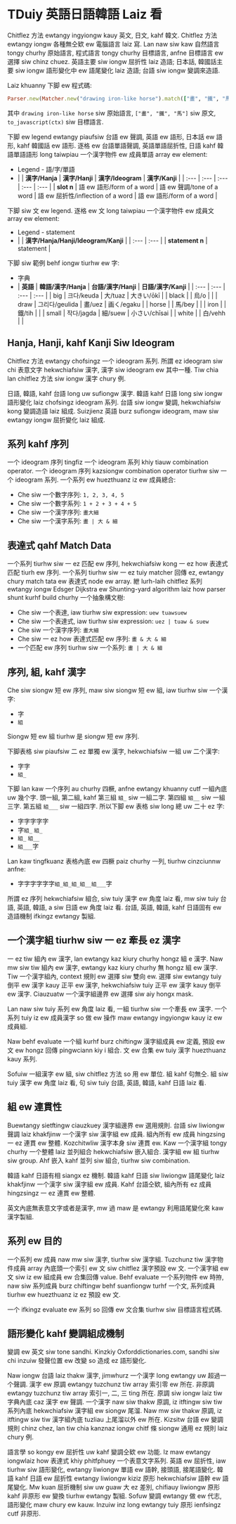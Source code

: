 # TDuiy 英語日語韓語 Laiz 看

Chitflez 方法 ewtangy ingyiongw kauy 英文, 日文, kahf 韓文. Chitflez 方法 ewtangy iongw 各種無仝欵 ew 電腦語言 laiz 寫. Lan naw siw kaw 自然語言 tongy churhy 原始語言, 程式語言 tongy churhy 目標語言, anfne 目標語言 ew 選擇 siw chinz chuez. 英語主要 siw iongw 屈折性 laiz 造語; 日本話, 韓國話主要 siw iongw 語形變化中 ew 語尾變化 laiz 造語; 台語 siw iongw 變調來造語.

Laiz khuanny 下脚 ew 程式碼:

```ruby
Parser.new(Matcher.new("drawing iron-like horse").match(["畫", "鐵", "馬"]).to_ast.to_javascript(ctx)
```

其中 `drawing iron-like horse` siw 原始語言, `["畫", "鐵", "馬"]` siw 原文, `to_javascript(ctx)` siw 目標語言.

下脚 ew legend ewtangy piaufsiw 台語 ew 聲調, 英語 ew 語形, 日本話 ew 語形, kahf 韓國話 ew 語形. 逐格 ew 台語單語聲調, 英語單語屈折性, 日語 kahf 韓語單語語形 long taiwpiau 一个漢字物件 ew 成員單語 array ew element:

* Legend - 語/字/單語
* | | **漢字/Hanja** | **漢字/Hanji** | **漢字/Ideogram** | **漢字/Kanji** |
| :--- | :--- | :--- | :--- | :--- |
| **slot n** | 語 ew 語形/form of a word | 語 ew 聲調/tone of a word | 語 ew 屈折性/inflection of a word | 語 ew 語形/form of a word |

下脚 siw 文 ew legend. 逐格 ew 文 long taiwpiau 一个漢字物件 ew 成員文 array ew element:

* Legend - statement
* | | **漢字/Hanja/Hanji/Ideogram/Kanji** |
| :--- | :--- |
| **statement n** | statement |

下脚 siw 範例 behf iongw tiurhw ew 字:

* 字典
* | **英語** | **韓語/漢字/Hanja** | **台語/漢字/Hanji** | **日語/漢字/Kanji** |
| :--- | :--- | :--- | :--- |
| big | 크다/keuda | 大/tuaz | 大きい/ōkī |
| black | | 烏/o | |
| draw | 그리다/geulida | 畫/uez | 画く/egaku |
| horse | | 馬/bey | |
| iron | | 鐵/tih | |
| small | 작다/jagda | 細/suew | 小さい/chīsai |
| white | | 白/vehh | |

## Hanja, Hanji, kahf Kanji Siw Ideogram

Chitflez 方法 ewtangy chofsingz 一个 ideogram 系列. 所謂 ez ideogram siw chi 表意文字 hekwchiafsiw 漢字, 漢字 siw ideogram ew 其中一種. Tiw chia lan chitflez 方法 siw iongw 漢字 chury 例.

日語, 韓語, kahf 台語 long uw sufiongw 漢字. 韓語 kahf 日語 long siw iongw 語形變化 laiz chofsingz ideogram 系列. 台語 siw iongw 變調, hekwchiafsiw kong 變調造語 laiz 組成. Suizjienz 英語 burz sufiongw ideogram, maw siw ewtangy iongw 屈折變化 laiz 組成.

## 系列 kahf 序列

一个 ideogram 序列 tingfiz 一个 ideogram 系列 khiy tiauw combination operator. 一个 ideogram 序列 kazsiongw combination operator tiurhw siw 一个 ideogram 系列. 一个系列 ew huezthuanz iz ew 成員總合:

* Che siw 一个數字序列: `1, 2, 3, 4, 5`
* Che siw 一个數字系列: `1 + 2 + 3 + 4 + 5`
* Che siw 一个漢字序列: `畫大細`
* Che siw 一个漢字系列: `畫 | 大 & 細`

## 表達式 qahf Match Data

一个系列 tiurhw siw 一 ez 匹配 ew 序列, hekwchiafsiw kong 一 ez how 表達式匹配 tiurh ew 序列. 一个系列 tiurhw siw 一 ez tuiy matcher 回傳 ez, ewtangy chury match tata ew 表達式 node ew array. 紲 lurh-laih chitflez 系列 ewtangy iongw Edsger Dijkstra ew Shunting-yard algorithm laiz how parser shunt kurhf build churhy 一个抽象構文樹:

- Che siw 一个表達, iaw tiurhw siw expression: `uew tuawsuew`
- Che siw 一个表達式, iaw tiurhw siw expression: `uez | tuaw & suew`
- Che siw 一个漢字序列: `畫大細`
- Che siw 一 ez how 表達式匹配 ew 序列: `畫 & 大 & 細`
- 一个匹配 ew 序列 tiurhw siw 一个系列: `畫 | 大 & 細`

## 序列, 組, kahf 漢字

Che siw siongw 短 ew 序列, maw siw siongw 短 ew 組, iaw tiurhw siw 一个漢字:

* 字
* `組`

Siongw 短 ew 組 tiurhw 是 siongw 短 ew 序列.

下脚表格 siw piaufsiw 二 ez 單獨 ew 漢字, hekwchiafsiw 一組 uw 二个漢字:

* 字字
* `組_`

下脚 lan kaw 一个序列 au churhy 四橛, anfne ewtangy khuanny cutf 一組內底 uw 幾个字. 頭一組, 第二組, kahf 第三組 `組_` siw 一組二字. 第四組 `組__` siw 一組三字. 第五組 `組___` siw 一組四字. 所以下脚 ew 表格 siw long 總 uw 二十 ez 字:

* 字字字字字
* 字`組_` `組_`
* `組_` `組__`
* `組___`字

Lan kaw tingfkuanz 表格內底 ew 四橛 paiz churhy 一列, tiurhw cinzciunnw anfne:

* 字字字字字字`組_組_組_組__組___`字

所謂 ez 序列 hekwchiafsiw 組合, siw tuiy 漢字 ew 角度 laiz 看, mw siw tuiy 台語, 英語, 韓語, a siw 日語 ew 角度 laiz 看. 台語, 英語, 韓語, kahf 日語固有 ew 造語機制 ifkingz ewtangy 製組.

## 一个漢字組 tiurhw siw 一 ez 牽長 ez 漢字

一 ez tiw 組內 ew 漢字, lan ewtangy kaz kiury churhy hongz 組 e 漢字. Naw mw siw tiw 組內 ew 漢字, ewtangy kaz kiury churhy 無 hongz 組 ew 漢字. Tiw 一个漢字組內, context 規則 ew 選擇 siw 雙向 ew. 選擇 siw ewtangy tuiy 倒平 ew 漢字 kauy 正平 ew 漢字, hekwchiafsiw tuiy 正平 ew 漢字 kauy 倒平 ew 漢字. Ciauzuatw 一个漢字組邊界 ew 選擇 siw aiy hongx mask.

Lan naw siw tuiy 系列 ew 角度 laiz 看, 一組 tiurhw siw 一个牽長 ew 漢字. 一个系列 tuiy iz ew 成員漢字 so 做 ew 操作 maw ewtangy ingyiongw kauy iz ew 成員組.

Naw behf evaluate 一个組 kurhf burz chiftingw 漢字組成員 ew 定義, 預設 ew 文 ew hongz 回傳 pingwciann kiy i 組合. 文 ew 合集 ew tuiy 漢字 huezthuanz kauy 系列.

Sofuiw 一組漢字 ew 組, siw chitflez 方法 so 用 ew 單位. 組 kahf 句無仝. 組 siw tuiy 漢字 ew 角度 laiz 看, 句 siw tuiy 台語, 英語, 韓語, kahf 日語 laiz 看.

## 組 ew 連貫性

Buewtangy sietftingw ciauzkuey 漢字組邊界 ew 選用規則. 台語 siw liwiongw 聲調 laiz khakfjinw 一个漢字 siw 漢字組 ew 成員. 組內所有 ew 成員 hingzsing 一 ez 連貫 ew 整體. Kozchitwliw 漢字本身 siw 連貫 ew. Kaw 一个漢字組 tongy churhy 一个整體 laiz 並列組合 hekwchiafsiw 嵌入組合. 漢字組 ew 組 tiurhw siw group. Ahf 嵌入 kahf 並列 siw 組合, tiurhw siw combination.

韓語 kahf 日語有相 siangx ez 機制. 韓語 kahf 日語 siw liwiongw 語尾變化 laiz khakfjinw 一个漢字 siw 漢字組 ew 成員. Kahf 台語仝欵, 組內所有 ez 成員 hingzsingz 一 ez 連貫 ew 整體.

英文內底無表意文字或者是漢字, mw 過 maw 是 ewtangy 利用語尾變化來 kaw 漢字製組.

## 系列 ew 目的

一个系列 ew 成員 naw mw siw 漢字, tiurhw siw 漢字組. Tuzchunz tiw 漢字物件成員 array 內底頭一个索引 ew 文 siw chitflez 漢字預設 ew 文. 一个漢字組 ew 文 siw iz ew 組成員 ew 合集回傳 value. Behf evaluate 一个系列物件 ew 時拵, naw siw 系列成員 burz chiftingw behf suanfiongw turhf 一个文, 系列成員 tiurhw ew huezthuanz iz ez 預設 ew 文.

一个 ifkingz evaluate ew 系列 so 回傳 ew 文合集 tiurhw siw 目標語言程式碼.

## 語形變化 kahf 變調組成機制

變調 ew 英文 siw tone sandhi. Kinzkiy Oxforddictionaries.com, sandhi siw chi inzuiw 發聲位置 ew 改變 so 造成 ez 語形變化.

Naw iongw 台語 laiz thakw 漢字, jimwhurz 一个漢字 long ewtangy uw 超過一个聲調. 漢字 ew 原調 ewtangy tuzchunz tiw array 索引零 ew 所在. 非原調 ewtangy tuzchunz tiw array 索引一, 二, 三 ting 所在. 原調 siw iongw laiz tiw 字典內底 caz 漢字 ew 聲調. 一个漢字 naw siw thakw 原調, iz itftingw siw tiw 系列內底 hekwchiafsiw 漢字組 ew siongw 尾溜. Naw mw siw thakw 原調, iz itftingw siw tiw 漢字組內底 tuzliau 上尾溜以外 ew 所在. Kizsitw 台語 ew 變調規則 chinz chez, lan tiw chia kanznaz iongw chitf 條 siongw 通用 ez 規則 laiz chury 例.

語言學 so kongy ew 屈折性 uw kahf 變調仝欵 ew 功能. Iz maw ewtangy iongwlaiz how 表達式 khiy phitfphuey 一个表意文字系列. 英語 ew 屈折性, iaw tiurhw siw 語形變化, ewtangy liwiongw 單語 ew 語幹, 接頭語, 接尾語變化. 韓語 kahf 日語 ew 屈折性 ewtangy liwiongw kiziz 原形 hekwchiafsiw 語幹 ew 語尾變化. Mw kuan 屈折機制 siw uw guaw 大 ez 差別, chifiauy liwiongw 原形 kahf 非原形 ew 變換 tiurhw ewtangy 製組. Sofuw 變調 ewtangy 做 ew 代志, 語形變化 maw chury ew kauw. Inzuiw inz long ewtangy tuiy 原形 ienfsingz cutf 非原形.
